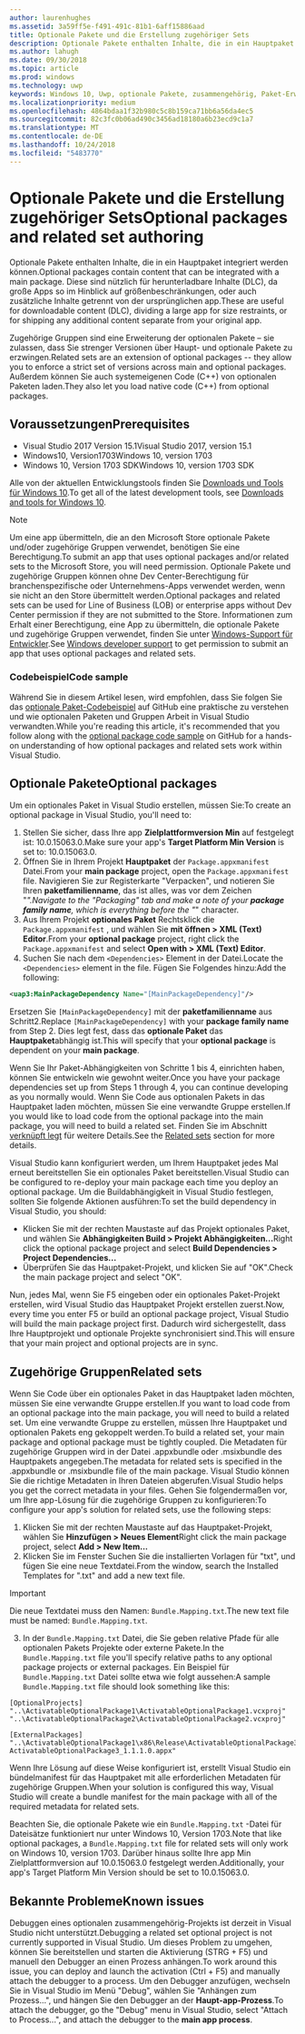 ```yaml
---
author: laurenhughes
ms.assetid: 3a59ff5e-f491-491c-81b1-6aff15886aad
title: Optionale Pakete und die Erstellung zugehöriger Sets
description: Optionale Pakete enthalten Inhalte, die in ein Hauptpaket integriert werden können. Diese sind nützlich für herunterladbare Inhalte (DLC), da große Apps so im Hinblick auf Größenbeschränkungen geteilt werden, oder auch, um zusätzliche Inhalte getrennt von der ursprünglichen App zu liefern.
ms.author: lahugh
ms.date: 09/30/2018
ms.topic: article
ms.prod: windows
ms.technology: uwp
keywords: Windows 10, Uwp, optionale Pakete, zusammengehörig, Paket-Erweiterung, visual studio
ms.localizationpriority: medium
ms.openlocfilehash: 4864bdaa1f32b980c5c8b159ca71bb6a56da4ec5
ms.sourcegitcommit: 82c3fc0b06ad490c3456ad18180a6b23ecd9c1a7
ms.translationtype: MT
ms.contentlocale: de-DE
ms.lasthandoff: 10/24/2018
ms.locfileid: "5483770"
---
```

# <a name="optional-packages-and-related-set-authoring"></a><span data-ttu-id="ecf66-105">Optionale Pakete und die Erstellung zugehöriger Sets</span><span class="sxs-lookup"><span data-stu-id="ecf66-105">Optional packages and related set authoring</span></span>
<span data-ttu-id="ecf66-106">Optionale Pakete enthalten Inhalte, die in ein Hauptpaket integriert werden können.</span><span class="sxs-lookup"><span data-stu-id="ecf66-106">Optional packages contain content that can be integrated with a main package.</span></span> <span data-ttu-id="ecf66-107">Diese sind nützlich für herunterladbare Inhalte (DLC), da große Apps so im Hinblick auf größenbeschränkungen, oder auch zusätzliche Inhalte getrennt von der ursprünglichen app.</span><span class="sxs-lookup"><span data-stu-id="ecf66-107">These are useful for downloadable content (DLC), dividing a large app for size restraints, or for shipping any additional content separate from your original app.</span></span>

<span data-ttu-id="ecf66-108">Zugehörige Gruppen sind eine Erweiterung der optionalen Pakete – sie zulassen, dass Sie strenger Versionen über Haupt- und optionale Pakete zu erzwingen.</span><span class="sxs-lookup"><span data-stu-id="ecf66-108">Related sets are an extension of optional packages -- they allow you to enforce a strict set of versions across main and optional packages.</span></span> <span data-ttu-id="ecf66-109">Außerdem können Sie auch systemeigenen Code (C++) von optionalen Paketen laden.</span><span class="sxs-lookup"><span data-stu-id="ecf66-109">They also let you load native code (C++) from optional packages.</span></span> 

## <a name="prerequisites"></a><span data-ttu-id="ecf66-110">Voraussetzungen</span><span class="sxs-lookup"><span data-stu-id="ecf66-110">Prerequisites</span></span>

- <span data-ttu-id="ecf66-111">Visual Studio 2017 Version 15.1</span><span class="sxs-lookup"><span data-stu-id="ecf66-111">Visual Studio 2017, version 15.1</span></span>
- <span data-ttu-id="ecf66-112">Windows10, Version1703</span><span class="sxs-lookup"><span data-stu-id="ecf66-112">Windows 10, version 1703</span></span>
- <span data-ttu-id="ecf66-113">Windows 10, Version 1703 SDK</span><span class="sxs-lookup"><span data-stu-id="ecf66-113">Windows 10, version 1703 SDK</span></span>

<span data-ttu-id="ecf66-114">Alle von der aktuellen Entwicklungstools finden Sie [Downloads und Tools für Windows 10](https://developer.microsoft.com/windows/downloads).</span><span class="sxs-lookup"><span data-stu-id="ecf66-114">To get all of the latest development tools, see [Downloads and tools for Windows 10](https://developer.microsoft.com/windows/downloads).</span></span>

> [!NOTE]
> <span data-ttu-id="ecf66-115">Um eine app übermitteln, die an den Microsoft Store optionale Pakete und/oder zugehörige Gruppen verwendet, benötigen Sie eine Berechtigung.</span><span class="sxs-lookup"><span data-stu-id="ecf66-115">To submit an app that uses optional packages and/or related sets to the Microsoft Store, you will need permission.</span></span> <span data-ttu-id="ecf66-116">Optionale Pakete und zugehörige Gruppen können ohne Dev Center-Berechtigung für branchenspezifische oder Unternehmens-Apps verwendet werden, wenn sie nicht an den Store übermittelt werden.</span><span class="sxs-lookup"><span data-stu-id="ecf66-116">Optional packages and related sets can be used for Line of Business (LOB) or enterprise apps without Dev Center permission if they are not submitted to the Store.</span></span> <span data-ttu-id="ecf66-117">Informationen zum Erhalt einer Berechtigung, eine App zu übermitteln, die optionale Pakete und zugehörige Gruppen verwendet, finden Sie unter [Windows-Support für Entwickler](https://developer.microsoft.com/windows/support).</span><span class="sxs-lookup"><span data-stu-id="ecf66-117">See [Windows developer support](https://developer.microsoft.com/windows/support) to get permission to submit an app that uses optional packages and related sets.</span></span>

### <a name="code-sample"></a><span data-ttu-id="ecf66-118">Codebeispiel</span><span class="sxs-lookup"><span data-stu-id="ecf66-118">Code sample</span></span>
<span data-ttu-id="ecf66-119">Während Sie in diesem Artikel lesen, wird empfohlen, dass Sie folgen Sie das [optionale Paket-Codebeispiel](https://github.com/AppInstaller/OptionalPackageSample) auf GitHub eine praktische zu verstehen und wie optionalen Paketen und Gruppen Arbeit in Visual Studio verwandten.</span><span class="sxs-lookup"><span data-stu-id="ecf66-119">While you're reading this article, it's recommended that you follow along with the [optional package code sample](https://github.com/AppInstaller/OptionalPackageSample) on GitHub for a hands-on understanding of how optional packages and related sets work within Visual Studio.</span></span>

## <a name="optional-packages"></a><span data-ttu-id="ecf66-120">Optionale Pakete</span><span class="sxs-lookup"><span data-stu-id="ecf66-120">Optional packages</span></span>
<span data-ttu-id="ecf66-121">Um ein optionales Paket in Visual Studio erstellen, müssen Sie:</span><span class="sxs-lookup"><span data-stu-id="ecf66-121">To create an optional package in Visual Studio, you'll need to:</span></span>
1. <span data-ttu-id="ecf66-122">Stellen Sie sicher, dass Ihre app **Zielplattformversion Min** auf festgelegt ist: 10.0.15063.0.</span><span class="sxs-lookup"><span data-stu-id="ecf66-122">Make sure your app's **Target Platform Min Version** is set to: 10.0.15063.0.</span></span>
2. <span data-ttu-id="ecf66-123">Öffnen Sie in Ihrem Projekt **Hauptpaket** der `Package.appxmanifest` Datei.</span><span class="sxs-lookup"><span data-stu-id="ecf66-123">From your **main package** project, open the `Package.appxmanifest` file.</span></span> <span data-ttu-id="ecf66-124">Navigieren Sie zur Registerkarte "Verpacken", und notieren Sie Ihren **paketfamilienname**, das ist alles, was vor dem Zeichen "_".</span><span class="sxs-lookup"><span data-stu-id="ecf66-124">Navigate to the "Packaging" tab and make a note of your **package family name**, which is everything before the "_" character.</span></span>
3. <span data-ttu-id="ecf66-125">Aus Ihrem Projekt **optionales Paket** Rechtsklick die `Package.appxmanifest` , und wählen Sie **mit öffnen > XML (Text) Editor**.</span><span class="sxs-lookup"><span data-stu-id="ecf66-125">From your **optional package** project, right click the `Package.appxmanifest` and select **Open with > XML (Text) Editor**.</span></span>
4. <span data-ttu-id="ecf66-126">Suchen Sie nach dem `<Dependencies>` Element in der Datei.</span><span class="sxs-lookup"><span data-stu-id="ecf66-126">Locate the `<Dependencies>` element in the file.</span></span> <span data-ttu-id="ecf66-127">Fügen Sie Folgendes hinzu:</span><span class="sxs-lookup"><span data-stu-id="ecf66-127">Add the following:</span></span>

```XML
<uap3:MainPackageDependency Name="[MainPackageDependency]"/>
```

<span data-ttu-id="ecf66-128">Ersetzen Sie `[MainPackageDependency]` mit der **paketfamilienname** aus Schritt2.</span><span class="sxs-lookup"><span data-stu-id="ecf66-128">Replace `[MainPackageDependency]` with your **package family name** from Step 2.</span></span> <span data-ttu-id="ecf66-129">Dies legt fest, dass das **optionale Paket** das **Hauptpaket**abhängig ist.</span><span class="sxs-lookup"><span data-stu-id="ecf66-129">This will specify that your **optional package** is dependent on your **main package**.</span></span>

<span data-ttu-id="ecf66-130">Wenn Sie Ihr Paket-Abhängigkeiten von Schritte 1 bis 4, einrichten haben, können Sie entwickeln wie gewohnt weiter.</span><span class="sxs-lookup"><span data-stu-id="ecf66-130">Once you have your package dependencies set up from Steps 1 through 4, you can continue developing as you normally would.</span></span> <span data-ttu-id="ecf66-131">Wenn Sie Code aus optionalen Pakets in das Hauptpaket laden möchten, müssen Sie eine verwandte Gruppe erstellen.</span><span class="sxs-lookup"><span data-stu-id="ecf66-131">If you would like to load code from the optional package into the main package, you will need to build a related set.</span></span> <span data-ttu-id="ecf66-132">Finden Sie im Abschnitt [verknüpft legt](#related_sets) für weitere Details.</span><span class="sxs-lookup"><span data-stu-id="ecf66-132">See the [Related sets](#related_sets) section for more details.</span></span>

<span data-ttu-id="ecf66-133">Visual Studio kann konfiguriert werden, um Ihrem Hauptpaket jedes Mal erneut bereitstellen Sie ein optionales Paket bereitstellen.</span><span class="sxs-lookup"><span data-stu-id="ecf66-133">Visual Studio can be configured to re-deploy your main package each time you deploy an optional package.</span></span> <span data-ttu-id="ecf66-134">Um die Buildabhängigkeit in Visual Studio festlegen, sollten Sie folgende Aktionen ausführen:</span><span class="sxs-lookup"><span data-stu-id="ecf66-134">To set the build dependency in Visual Studio, you should:</span></span>

- <span data-ttu-id="ecf66-135">Klicken Sie mit der rechten Maustaste auf das Projekt optionales Paket, und wählen Sie **Abhängigkeiten Build > Projekt Abhängigkeiten...**</span><span class="sxs-lookup"><span data-stu-id="ecf66-135">Right click the optional package project and select **Build Dependencies > Project Dependencies...**</span></span>
- <span data-ttu-id="ecf66-136">Überprüfen Sie das Hauptpaket-Projekt, und klicken Sie auf "OK".</span><span class="sxs-lookup"><span data-stu-id="ecf66-136">Check the main package project and select "OK".</span></span> 

<span data-ttu-id="ecf66-137">Nun, jedes Mal, wenn Sie F5 eingeben oder ein optionales Paket-Projekt erstellen, wird Visual Studio das Hauptpaket Projekt erstellen zuerst.</span><span class="sxs-lookup"><span data-stu-id="ecf66-137">Now, every time you enter F5 or build an optional package project, Visual Studio will build the main package project first.</span></span> <span data-ttu-id="ecf66-138">Dadurch wird sichergestellt, dass Ihre Hauptprojekt und optionale Projekte synchronisiert sind.</span><span class="sxs-lookup"><span data-stu-id="ecf66-138">This will ensure that your main project and optional projects are in sync.</span></span>

## <span data-ttu-id="ecf66-139">Zugehörige Gruppen<a name="related_sets"></a></span><span class="sxs-lookup"><span data-stu-id="ecf66-139">Related sets<a name="related_sets"></a></span></span>

<span data-ttu-id="ecf66-140">Wenn Sie Code über ein optionales Paket in das Hauptpaket laden möchten, müssen Sie eine verwandte Gruppe erstellen.</span><span class="sxs-lookup"><span data-stu-id="ecf66-140">If you want to load code from an optional package into the main package, you will need to build a related set.</span></span> <span data-ttu-id="ecf66-141">Um eine verwandte Gruppe zu erstellen, müssen Ihre Hauptpaket und optionalen Pakets eng gekoppelt werden.</span><span class="sxs-lookup"><span data-stu-id="ecf66-141">To build a related set, your main package and optional package must be tightly coupled.</span></span> <span data-ttu-id="ecf66-142">Die Metadaten für zugehörige Gruppen wird in der Datei .appxbundle oder .msixbundle des Hauptpakets angegeben.</span><span class="sxs-lookup"><span data-stu-id="ecf66-142">The metadata for related sets is specified in the .appxbundle or .msixbundle file of the main package.</span></span> <span data-ttu-id="ecf66-143">Visual Studio können Sie die richtige Metadaten in Ihren Dateien abgerufen.</span><span class="sxs-lookup"><span data-stu-id="ecf66-143">Visual Studio helps you get the correct metadata in your files.</span></span> <span data-ttu-id="ecf66-144">Gehen Sie folgendermaßen vor, um Ihre app-Lösung für die zugehörige Gruppen zu konfigurieren:</span><span class="sxs-lookup"><span data-stu-id="ecf66-144">To configure your app's solution for related sets, use the following steps:</span></span>

1. <span data-ttu-id="ecf66-145">Klicken Sie mit der rechten Maustaste auf das Hauptpaket-Projekt, wählen Sie **Hinzufügen > Neues Element**</span><span class="sxs-lookup"><span data-stu-id="ecf66-145">Right click the main package project, select **Add > New Item...**</span></span>
2. <span data-ttu-id="ecf66-146">Klicken Sie im Fenster Suchen Sie die installierten Vorlagen für "txt", und fügen Sie eine neue Textdatei.</span><span class="sxs-lookup"><span data-stu-id="ecf66-146">From the window, search the Installed Templates for ".txt" and add a new text file.</span></span>
> [!IMPORTANT]
> <span data-ttu-id="ecf66-147">Die neue Textdatei muss den Namen: `Bundle.Mapping.txt`.</span><span class="sxs-lookup"><span data-stu-id="ecf66-147">The new text file must be named: `Bundle.Mapping.txt`.</span></span>
3. <span data-ttu-id="ecf66-148">In der `Bundle.Mapping.txt` Datei, die Sie geben relative Pfade für alle optionalen Pakets Projekte oder externe Pakete.</span><span class="sxs-lookup"><span data-stu-id="ecf66-148">In the `Bundle.Mapping.txt` file you'll specify relative paths to any optional package projects or external packages.</span></span> <span data-ttu-id="ecf66-149">Ein Beispiel für `Bundle.Mapping.txt` Datei sollte etwa wie folgt aussehen:</span><span class="sxs-lookup"><span data-stu-id="ecf66-149">A sample `Bundle.Mapping.txt` file should look something like this:</span></span>

```syntax
[OptionalProjects]
"..\ActivatableOptionalPackage1\ActivatableOptionalPackage1.vcxproj"
"..\ActivatableOptionalPackage2\ActivatableOptionalPackage2.vcxproj"

[ExternalPackages]
"..\ActivatableOptionalPackage1\x86\Release\ActivatableOptionalPackage3_1.1.1.0\ ActivatableOptionalPackage3_1.1.1.0.appx"
```

<span data-ttu-id="ecf66-150">Wenn Ihre Lösung auf diese Weise konfiguriert ist, erstellt Visual Studio ein bündelmanifest für das Hauptpaket mit alle erforderlichen Metadaten für zugehörige Gruppen.</span><span class="sxs-lookup"><span data-stu-id="ecf66-150">When your solution is configured this way, Visual Studio will create a bundle manifest for the main package with all of the required metadata for related sets.</span></span> 

<span data-ttu-id="ecf66-151">Beachten Sie, die optionale Pakete wie ein `Bundle.Mapping.txt` -Datei für Dateisätze funktioniert nur unter Windows 10, Version 1703.</span><span class="sxs-lookup"><span data-stu-id="ecf66-151">Note that like optional packages, a `Bundle.Mapping.txt` file for related sets will only work on Windows 10, version 1703.</span></span> <span data-ttu-id="ecf66-152">Darüber hinaus sollte Ihre app Min Zielplattformversion auf 10.0.15063.0 festgelegt werden.</span><span class="sxs-lookup"><span data-stu-id="ecf66-152">Additionally, your app's Target Platform Min Version should be set to 10.0.15063.0.</span></span>

## <span data-ttu-id="ecf66-153">Bekannte Probleme<a name="known_issues"></a></span><span class="sxs-lookup"><span data-stu-id="ecf66-153">Known issues<a name="known_issues"></a></span></span>

<span data-ttu-id="ecf66-154">Debuggen eines optionalen zusammengehörig-Projekts ist derzeit in Visual Studio nicht unterstützt.</span><span class="sxs-lookup"><span data-stu-id="ecf66-154">Debugging a related set optional project is not currently supported in Visual Studio.</span></span> <span data-ttu-id="ecf66-155">Um dieses Problem zu umgehen, können Sie bereitstellen und starten die Aktivierung (STRG + F5) und manuell den Debugger an einen Prozess anhängen.</span><span class="sxs-lookup"><span data-stu-id="ecf66-155">To work around this issue, you can deploy and launch the activation (Ctrl + F5) and manually attach the debugger to a process.</span></span> <span data-ttu-id="ecf66-156">Um den Debugger anzufügen, wechseln Sie in Visual Studio im Menü "Debug", wählen Sie "Anhängen zum Prozess...", und hängen Sie den Debugger an der **Haupt-app-Prozess**.</span><span class="sxs-lookup"><span data-stu-id="ecf66-156">To attach the debugger, go the "Debug" menu in Visual Studio, select "Attach to Process...", and attach the debugger to the **main app process**.</span></span>